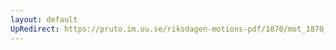 ```yaml
---
layout: default
UpRedirect: https://pruto.im.uu.se/riksdagen-motions-pdf/1870/mot_1870__ak__102/mot_1870__ak__102-003.pdf
---
```

